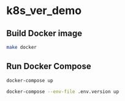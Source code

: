 # k8s_ver_demo

## Build Docker image

```sh
make docker
```

## Run Docker Compose

```sh
docker-compose up
```

```sh
docker-compose --env-file .env.version up
```
